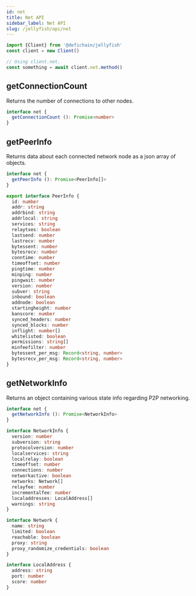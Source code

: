 ```yaml
---
id: net
title: Net API
sidebar_label: Net API
slug: /jellyfish/api/net
---
```


```js
import {Client} from '@defichain/jellyfish'
const client = new Client()

// Using client.net.
const something = await client.net.method()
```

## getConnectionCount

Returns the number of connections to other nodes.

```ts title="client.net.getConnectionCount()"
interface net {
  getConnectionCount (): Promise<number>
}
```

## getPeerInfo

Returns data about each connected network node as a json array of objects.

```ts title="client.net.getPeerInfo()"
interface net {
  getPeerInfo (): Promise<PeerInfo[]>
}

export interface PeerInfo {
  id: number
  addr: string
  addrbind: string
  addrlocal: string
  services: string
  relaytxes: boolean
  lastsend: number
  lastrecv: number
  bytessent: number
  bytesrecv: number
  conntime: number
  timeoffset: number
  pingtime: number
  minping: number
  pingwait: number
  version: number
  subver: string
  inbound: boolean
  addnode: boolean
  startingheight: number
  banscore: number
  synced_headers: number
  synced_blocks: number
  inflight: number[]
  whitelisted: boolean
  permissions: string[]
  minfeefilter: number
  bytessent_per_msg: Record<string, number>
  bytesrecv_per_msg: Record<string, number>
}
```

## getNetworkInfo

Returns an object containing various state info regarding P2P networking.

```ts title="client.net.getNetworkInfo()"
interface net {
  getNetworkInfo (): Promise<NetworkInfo>
}

interface NetworkInfo {
  version: number
  subversion: string
  protocolversion: number
  localservices: string
  localrelay: boolean
  timeoffset: number
  connections: number
  networkactive: boolean
  networks: Network[]
  relayfee: number
  incrementalfee: number
  localaddresses: LocalAddress[]
  warnings: string
}

interface Network {
  name: string
  limited: boolean
  reachable: boolean
  proxy: string
  proxy_randomize_credentials: boolean
}

interface LocalAddress {
  address: string
  port: number
  score: number
}
```
